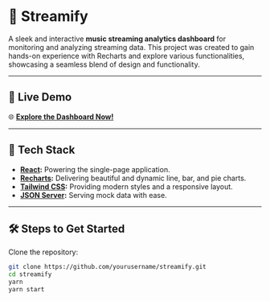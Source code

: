 # 🎵 Streamify  

A sleek and interactive **music streaming analytics dashboard** for monitoring and analyzing streaming data. This project was created to gain hands-on experience with Recharts and explore various functionalities, showcasing a seamless blend of design and functionality.

---

## 🚀 Live Demo  

🌐 **[Explore the Dashboard Now!](https://steamify-analytics.netlify.app/)**  

---

## 🔧 Tech Stack  

- **[React](https://reactjs.org/):** Powering the single-page application.  
- **[Recharts](https://recharts.org/):** Delivering beautiful and dynamic line, bar, and pie charts.  
- **[Tailwind CSS](https://tailwindcss.com/):** Providing modern styles and a responsive layout.  
- **[JSON Server](https://github.com/typicode/json-server):** Serving mock data with ease.  

---

## 🛠️ Steps to Get Started  

Clone the repository:  
   ```bash
   git clone https://github.com/yourusername/streamify.git
   cd streamify
   yarn
   yarn start
